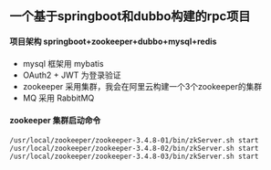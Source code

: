 ## 一个基于springboot和dubbo构建的rpc项目
#### 项目架构 springboot+zookeeper+dubbo+mysql+redis 
+ mysql 框架用 mybatis 
+ OAuth2 + JWT 为登录验证 
+ zookeeper 采用集群，我会在阿里云构建一个3个zookeeper的集群 
+ MQ 采用 RabbitMQ

#### zookeeper 集群启动命令
```
/usr/local/zookeeper/zookeeper-3.4.8-01/bin/zkServer.sh start
/usr/local/zookeeper/zookeeper-3.4.8-02/bin/zkServer.sh start
/usr/local/zookeeper/zookeeper-3.4.8-03/bin/zkServer.sh start
```
